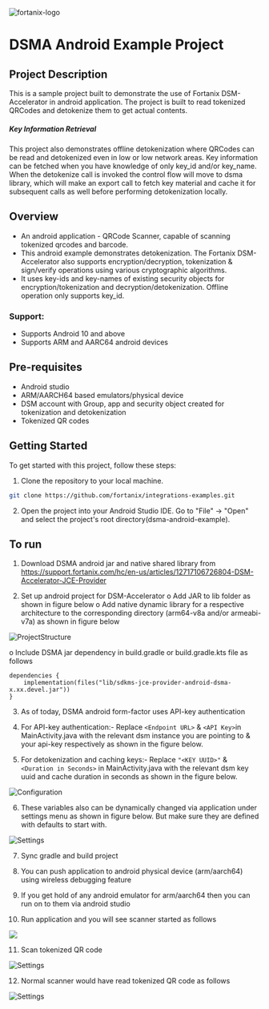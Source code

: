 ![fortanix-logo](images/fortanix-logo.png)

# DSMA Android Example Project

## Project Description
This is a sample project built to demonstrate the use of Fortanix DSM-Accelerator in android application. The project is built to read tokenized QRCodes and detokenize them to get actual contents.

##### Key Information Retrieval
This project also demonstrates offline detokenization where QRCodes can be read and detokenized even in low or low network areas. Key information can be fetched when you have knowledge of only key_id and/or key_name. When the detokenize call is invoked the control flow will move to dsma library, which will make an export call to fetch key material and cache it for subsequent calls as well before performing detokenization locally.

## Overview

* An android application - QRCode Scanner, capable of scanning tokenized qrcodes and barcode.
* This android example demonstrates detokenization. The Fortanix DSM-Accelerator also supports encryption/decryption, tokenization & sign/verify operations using various cryptographic algorithms.
* It uses key-ids and key-names of existing security objects for encryption/tokenization and decryption/detokenization. Offline operation only supports key_id.

### Support:

* Supports Android 10 and above
* Supports ARM and AARC64 android devices

## Pre-requisites
* Android studio
* ARM/AARCH64 based emulators/physical device
* DSM account with Group, app and security object created for tokenization and detokenization
* Tokenized QR codes

## Getting Started

To get started with this project, follow these steps:

1. Clone the repository to your local machine.

```bash
git clone https://github.com/fortanix/integrations-examples.git
```
2. Open the project into your Android Studio IDE. Go to "File" -> "Open" and select the project's root directory(dsma-android-example).

## To run

1. Download DSMA android jar and native shared library from https://support.fortanix.com/hc/en-us/articles/12717106726804-DSM-Accelerator-JCE-Provider

2. Set up android project for DSM-Accelerator
   o Add JAR to lib folder as shown in figure below
   o Add native dynamic library for a respective architecture to the corresponding directory (arm64-v8a and/or armeabi-v7a) as shown in figure below

![ProjectStructure](images/ProjectStructure.png)

   o Include DSMA jar dependency in build.gradle or build.gradle.kts file as follows 

```
dependencies {
    implementation(files("lib/sdkms-jce-provider-android-dsma-x.xx.devel.jar"))
}
```
3. As of today, DSMA android form-factor uses API-key authentication
 
4. For API-key authentication:-
Replace `<Endpoint URL>` & `<API Key>`in MainActivity.java with the relevant dsm instance you are pointing to & your api-key respectively as shown in the figure below.

5. For detokenization and caching keys:-
      Replace `"<KEY UUID>"` & `<Duration in Seconds>` in MainActivity.java with the relevant dsm key uuid and cache duration in seconds as shown in the figure below.


![Configuration](images/Configuration.png)

6. These variables also can be dynamically changed via application under settings menu as shown in figure below. But make sure they are defined with defaults to start with.


![Settings](images/Settings.png)

7. Sync gradle and build project

8. You can push application to android physical device (arm/aarch64) using wireless debugging feature

9. If you get hold of any android emulator for arm/aarch64 then you can run on to them via android studio

10. Run application and you will see scanner started as follows


![](images/app-img-1.jpg)

11. Scan tokenized QR code


![Settings](images/app-img-2.jpg)

12. Normal scanner would have read tokenized QR code as follows


![Settings](images/app-img-3.jpg)
